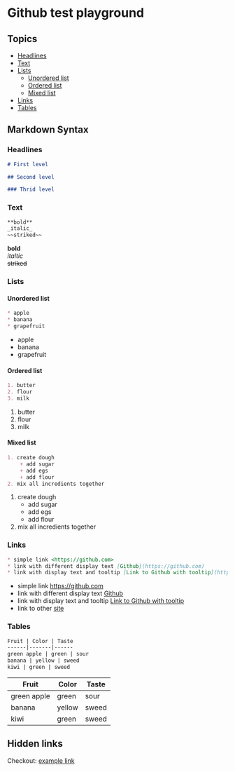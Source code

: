 # Github test playground

## Topics

* [Headlines](#headlines)
* [Text](#text)
* [Lists](#lists)
    + [Unordered list](#unordered-list)
    + [Ordered list](#ordered-list)
    + [Mixed list](#mixed-list)
* [Links](#tables)
* [Tables](#tables)

## Markdown Syntax

### Headlines

```markdown
# First level

## Second level

### Thrid level
```

### Text

```markdown
**bold**
_italic_
~~striked~~
```

**bold**  
_italtic_  
~~striked~~

### Lists

#### Unordered list

```markdown
* apple
* banana
* grapefruit
```

* apple
* banana
* grapefruit

#### Ordered list

```markdown
1. butter
2. flour
3. milk
```

1. butter
2. flour
3. milk

#### Mixed list

```markdown
1. create dough
    + add sugar
    + add egs
    + add flour
2. mix all incredients together
```

1. create dough
    + add sugar
    + add egs
    + add flour
2. mix all incredients together

### Links

```markdown
* simple link <https://github.com>
* link with different display text [Github](https://github.com)
* link with display text and tooltip [Link to Github with tooltip](https://github.com "Thats the tooltip")
```

* simple link <https://github.com>
* link with different display text [Github](https://github.com)
* link with display text and tooltip [Link to Github with tooltip](https://github.com "Thats the tooltip")
* link to other [site](help.md)

### Tables

```markdown
Fruit | Color | Taste
------|-------|------
green apple | green | sour
banana | yellow | sweed
kiwi | green | sweed
```

Fruit | Color | Taste
------|-------|------
green apple | green | sour
banana | yellow | sweed
kiwi | green | sweed

## Hidden links

Checkout: [example link][link-key]

<!-- comment -->

[link-key]: https://github.com "Tooltip for github"

